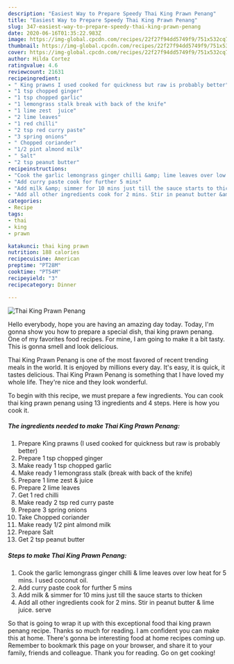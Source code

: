 ```yaml
---
description: "Easiest Way to Prepare Speedy Thai King Prawn Penang"
title: "Easiest Way to Prepare Speedy Thai King Prawn Penang"
slug: 347-easiest-way-to-prepare-speedy-thai-king-prawn-penang
date: 2020-06-16T01:35:22.983Z
image: https://img-global.cpcdn.com/recipes/22f27f94dd5749f9/751x532cq70/thai-king-prawn-penang-recipe-main-photo.jpg
thumbnail: https://img-global.cpcdn.com/recipes/22f27f94dd5749f9/751x532cq70/thai-king-prawn-penang-recipe-main-photo.jpg
cover: https://img-global.cpcdn.com/recipes/22f27f94dd5749f9/751x532cq70/thai-king-prawn-penang-recipe-main-photo.jpg
author: Hilda Cortez
ratingvalue: 4.6
reviewcount: 21631
recipeingredient:
- " King prawns I used cooked for quickness but raw is probably better"
- "1 tsp chopped ginger"
- "1 tsp chopped garlic"
- "1 lemongrass stalk break with back of the knife"
- "1 lime zest  juice"
- "2 lime leaves"
- "1 red chilli"
- "2 tsp red curry paste"
- "3 spring onions"
- " Chopped coriander"
- "1/2 pint almond milk"
- " Salt"
- "2 tsp peanut butter"
recipeinstructions:
- "Cook the garlic lemongrass ginger chilli &amp; lime leaves over low heat for 5 mins. I used coconut oil."
- "Add curry paste cook for further 5 mins"
- "Add milk &amp; simmer for 10 mins just till the sauce starts to thicken"
- "Add all other ingredients cook for 2 mins. Stir in peanut butter &amp; lime juice. serve"
categories:
- Recipe
tags:
- thai
- king
- prawn

katakunci: thai king prawn 
nutrition: 188 calories
recipecuisine: American
preptime: "PT28M"
cooktime: "PT54M"
recipeyield: "3"
recipecategory: Dinner

---
```



![Thai King Prawn Penang](https://img-global.cpcdn.com/recipes/22f27f94dd5749f9/751x532cq70/thai-king-prawn-penang-recipe-main-photo.jpg)

Hello everybody, hope you are having an amazing day today. Today, I'm gonna show you how to prepare a special dish, thai king prawn penang. One of my favorites food recipes. For mine, I am going to make it a bit tasty. This is gonna smell and look delicious.



Thai King Prawn Penang is one of the most favored of recent trending meals in the world. It is enjoyed by millions every day. It's easy, it is quick, it tastes delicious. Thai King Prawn Penang is something that I have loved my whole life. They're nice and they look wonderful.


To begin with this recipe, we must prepare a few ingredients. You can cook thai king prawn penang using 13 ingredients and 4 steps. Here is how you cook it.

<!--inarticleads1-->

##### The ingredients needed to make Thai King Prawn Penang:

1. Prepare  King prawns (I used cooked for quickness but raw is probably better)
1. Prepare 1 tsp chopped ginger
1. Make ready 1 tsp chopped garlic
1. Make ready 1 lemongrass stalk (break with back of the knife)
1. Prepare 1 lime zest &amp; juice
1. Prepare 2 lime leaves
1. Get 1 red chilli
1. Make ready 2 tsp red curry paste
1. Prepare 3 spring onions
1. Take  Chopped coriander
1. Make ready 1/2 pint almond milk
1. Prepare  Salt
1. Get 2 tsp peanut butter




<!--inarticleads2-->

##### Steps to make Thai King Prawn Penang:

1. Cook the garlic lemongrass ginger chilli &amp; lime leaves over low heat for 5 mins. I used coconut oil.
1. Add curry paste cook for further 5 mins
1. Add milk &amp; simmer for 10 mins just till the sauce starts to thicken
1. Add all other ingredients cook for 2 mins. Stir in peanut butter &amp; lime juice. serve




So that is going to wrap it up with this exceptional food thai king prawn penang recipe. Thanks so much for reading. I am confident you can make this at home. There's gonna be interesting food at home recipes coming up. Remember to bookmark this page on your browser, and share it to your family, friends and colleague. Thank you for reading. Go on get cooking!
